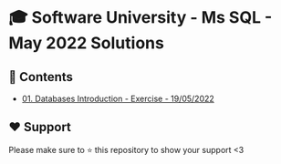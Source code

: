 # :mortar_board: Software University - Ms SQL - May 2022 Solutions

## :orange_book: Contents 
* [01. Databases Introduction - Exercise - 19/05/2022](https://github.com/vassdeniss/software-university-courses/tree/master/mssql/01.DatabasesIntroduction)

## :heart: Support
Please make sure to :star: this repository to show your support <3